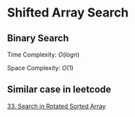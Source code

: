 # Shifted Array Search

## Binary Search

Time Complexity: $O(logn)$

Space Complexity: $O(1)$

## Similar case in leetcode

[33. Search in Rotated Sorted Array](https://leetcode.com/problems/search-in-rotated-sorted-array/)